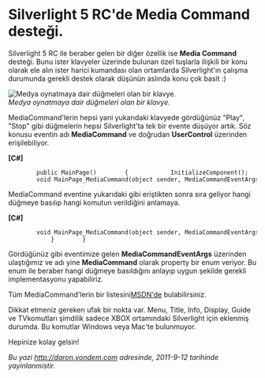 # Silverlight 5 RC'de Media Command desteği. 

Silverlight 5 RC ile beraber gelen bir diğer özellik ise **Media
Command** desteği. Bunu ister klavyeler üzerinde bulunan özel tuşlarla
ilişkili bir konu olarak ele alın ister harici kumandası olan ortamlarda
Silverlight'ın çalışma durumunda gerekli destek olarak düşünün aslında
konu çok basit :)

![Medya oynatmaya dair düğmeleri olan bir
klavye.](media/Silverlight_5_RC_de_Media_Command_destegi/klavye_remote.png)\
*Medya oynatmaya dair düğmeleri olan bir klavye.*

MediaCommand'lerin hepsi yani yukarıdaki klavyede gördüğünüz "Play",
"Stop" gibi düğmelerin hepsi Silverlight'ta tek bir evente düşüyor
artık. Söz konusu eventin adı **MediaCommand** ve doğrudan
**UserControl** üzerinden erişilebiliyor.

**[C\#]**

``` {style="font-family: Consolas; font-size: 13; color: black; background: white;"}
        public MainPage()        {            InitializeComponent();            this.MediaCommand += new MediaCommandEventHandler(MainPage_MediaCommand);        }         void MainPage_MediaCommand(object sender, MediaCommandEventArgs e)        {                    }
```

MediaCommand eventine yukarıdaki gibi eriştikten sonra sıra geliyor
hangi düğmeye basılıp hangi komutun verildiğini anlamaya.

**[C\#]**

``` {style="font-family: Consolas; font-size: 13; color: black; background: white;"}
        void MainPage_MediaCommand(object sender, MediaCommandEventArgs e)        {            if (e.MediaCommand == System.Windows.Media.MediaCommand.Play)            {             }        }
```

Gördüğünüz gibi eventimize gelen **MediaCommandEventArgs** üzerinden
ulaştığımız ve adı yine **MediaCommand** olarak property bir enum
veriyor. Bu enum ile beraber hangi düğmeye basıldığını anlayıp uygun
şekilde gerekli implementasyonu yapabiliriz.

Tüm MediaCommand'lerin bir
listesini[MSDN'de](http://msdn.microsoft.com/en-us/library/system.windows.media.mediacommand(v=vs.96).aspx)
bulabilirsiniz.

Dikkat etmeniz gereken ufak bir nokta var. Menu, Title, Info, Display,
Guide ve TVkomutları şimdilik sadece XBOX ortamındaki Silverlight için
eklenmiş durumda. Bu komutlar Windows veya Mac'te bulunmuyor.

Hepinize kolay gelsin!


*Bu yazi http://daron.yondem.com adresinde, 2011-9-12 tarihinde yayinlanmistir.*